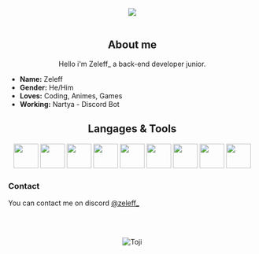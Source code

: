 <div align="center">
 <img src="https://lanyard.cnrad.dev/api/332488118588538880" />
</div>

<br />

<div align="center">
<div>
  <h2>About me</h2>
 <p>Hello i'm Zeleff_ a back-end developer junior.</p>
  <ul align="left">
   <li><b>Name:</b> Zeleff</li>
   <li><b>Gender:</b> He/Him</li>
   <li><b>Loves:</b> Coding, Animes, Games</li>
   <li><b>Working:</b> Nartya - Discord Bot</li>
  </ul>
</div>

 <div>
	 <h2>Langages & Tools</h2>
	 <img src="https://cdn.jsdelivr.net/gh/devicons/devicon/icons/javascript/javascript-plain.svg" width="50px" />
	 <img src="https://cdn.jsdelivr.net/gh/devicons/devicon/icons/html5/html5-original.svg" width="50px" />
   <img src="https://cdn.jsdelivr.net/gh/devicons/devicon/icons/css3/css3-original.svg" width="50px" />
	 <img src="https://cdn.jsdelivr.net/gh/devicons/devicon/icons/csharp/csharp-original.svg" width="50px" />
   <img src="https://cdn.jsdelivr.net/gh/devicons/devicon/icons/graphql/graphql-plain.svg" width="50px" />
   <img src="https://cdn.jsdelivr.net/gh/devicons/devicon/icons/git/git-original.svg" width="50px" />
   <img src="https://cdn.jsdelivr.net/gh/devicons/devicon/icons/github/github-original.svg" width="50px" />
   <img src="https://cdn.jsdelivr.net/gh/devicons/devicon/icons/express/express-original.svg" width="50px" />
	 <img src="https://cdn.jsdelivr.net/gh/devicons/devicon/icons/nodejs/nodejs-original.svg" width="50px" />
 </div>

 <div align="left">
	 <h3>Contact</h3>
	 <p>You can contact me on discord <a href="https://discord.com/users/332488118588538880">@zeleff_</a></p>
 </div>

<br/><br/>

 ![Toji](https://64.media.tumblr.com/652fd11d23cdbc3e08c6266aafb69580/889e69fc304a11d5-e0/s540x810/0a4047acf4b9bf6a8e75e260de245a0f5cacd6b2.gif)
</div>
